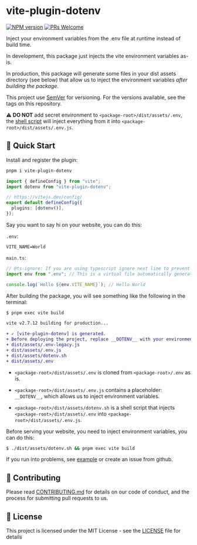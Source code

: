 # vite-plugin-dotenv

[![NPM version](https://img.shields.io/npm/v/vite-plugin-dotenv.svg)](https://www.npmjs.com/package/vite-plugin-dotenv)
[![PRs Welcome](https://img.shields.io/badge/PRs-Welcome-brightgreen.svg?style=flat-square)](http://makeapullrequest.com)

Inject your environment variables from the .env file at runtime instead of build time.

In development, this package just injects the vite environment variables as-is.

In production, this package will generate some files in your dist assets directory (see below) that allow us to inject the environment variables _after building the package_.

This project use [SemVer](https://semver.org/) for versioning. For the versions available, see the tags on this repository.

⚠️ **DO NOT** add secret environment to `<package-root>/dist/assets/.env`, the [shell script](https://github.com/iendeavor/vite-plugin-dotenv/tree/main/packages/vite-plugin-dotenv#:~:text=%3Cpackage%2Droot%3E/dist/assets/dotenv.sh%20is%20a%20shell%20script%20that%20injects%20%3Cpackage%2Droot%3E/dist/assets/.env%20into%20%3Cpackage%2Droot%3E/dist/assets/.env.js.) will inject everything from it into `<package-root>/dist/assets/.env.js`.

## 🚀 Quick Start

Install and register the plugin:

```sh
pnpm i vite-plugin-dotenv
```

```ts
import { defineConfig } from "vite";
import dotenv from "vite-plugin-dotenv";

// https://vitejs.dev/config/
export default defineConfig({
  plugins: [dotenv()],
});
```

Say you want to say hi on your website, you can do this:

`.env`:

```
VITE_NAME=World

```

`main.ts`:

```ts
// @ts-ignore: If you are using typescript ignore next line to prevent ts(2307) error.
import env from ".env"; // This is a virtual file automatically generated by this plugin

console.log(`Hollo ${env.VITE_NAME}`); // Hello World
```

After building the package, you will see something like the following in the terminal:

```diff
$ pnpm exec vite build

vite v2.7.12 building for production...

+ ✓ [vite-plugin-dotenv] is generated.
+ Before deploying the project, replace __DOTENV__ with your environment object in the following files:
+ dist/assets/.env-legacy.js
+ dist/assets/.env.js
+ dist/assets/dotenv.sh
+ dist/assets/.env
```

- `<package-root>/dist/assets/.env` is cloned from `<package-root>/.env` as is.

- `<package-root>/dist/assets/.env.js` contains a placeholder: `__DOTENV__`, which allows us to inject environment variables.

- `<package-root>/dist/assets/dotenv.sh` is a shell script that injects `<package-root>/dist/assets/.env` into `<package-root>/dist/assets/.env.js`.

Before serving your website, you need to inject environment variables, you can do this:

```sh
$ ./dist/assets/dotenv.sh && pnpm exec vite build
```

If you run into problems, see [example](../examples/vite-vanilla-ts) or create an issue from github.

## 🤝 Contributing

Please read [CONTRIBUTING.md](./CONTRIBUTING.md) for details on our code of conduct, and the process for submitting pull
requests to us.

## 📝 License

This project is licensed under the MIT License - see the [LICENSE](./LICENSE) file for details
